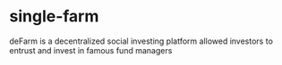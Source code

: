 # single-farm
deFarm is a decentralized social investing platform allowed investors to entrust and invest in famous fund managers
